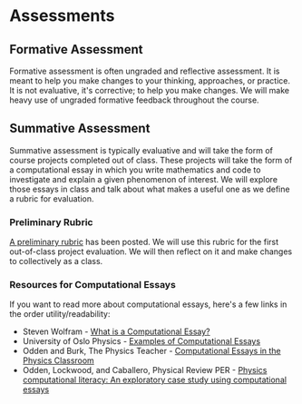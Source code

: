 # Assessments

## Formative Assessment

Formative assessment is often ungraded and reflective assessment. It is meant to help you make changes to your thinking, approaches, or practice. It is not evaluative, it's corrective; to help you make changes. We will make heavy use of ungraded formative feedback throughout the course. 

## Summative Assessment

Summative assessment is typically evaluative and will take the form of course projects completed out of class. These projects will take the form of a computational essay in which you write mathematics and code to investigate and explain a given phenomenon of interest. We will explore those essays in class and talk about what makes a useful one as we define a rubric for evaluation. 

### Preliminary Rubric

[A preliminary rubric](rubric.md) has been posted. We will use this rubric for the first out-of-class project evaluation. We will then reflect on it and make changes to collectively as a class.

### Resources for Computational Essays

If you want to read more about computational essays, here's a few links in the order utility/readability:

* Steven Wolfram - [What is a Computational Essay?](https://writings.stephenwolfram.com/2017/11/what-is-a-computational-essay/)
* University of Oslo Physics - [Examples of Computational Essays](https://uio-ccse.github.io/computational-essay-showroom/)
* Odden and Burk, The Physics Teacher - [Computational Essays in the Physics Classroom](https://aapt.scitation.org/doi/abs/10.1119/1.5145471)
* Odden, Lockwood, and Caballero, Physical Review PER - [Physics computational literacy: An exploratory case study using computational essays](https://journals.aps.org/prper/abstract/10.1103/PhysRevPhysEducRes.15.020152)

